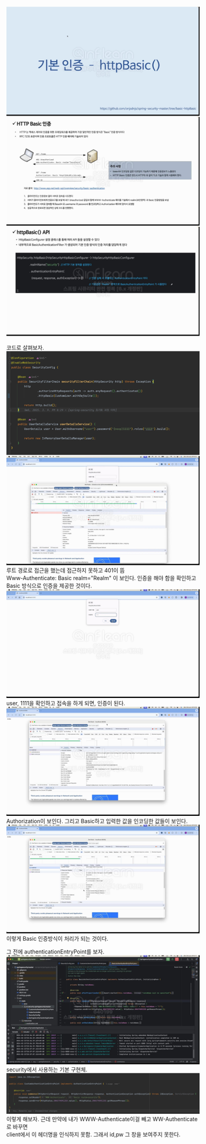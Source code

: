 ![img.png](img.png) <br>
![img_1.png](img_1.png) <br>
![img_2.png](img_2.png) <br>
 <br>
코드로 살펴보자. <br>
![img_3.png](img_3.png) <br>
![img_4.png](img_4.png) <br>
루트 경로로 접근을 했는데 접근하지 못하고 401이 뜸 <br>
Www-Authenticate: Basic realm="Realm" 이 보인다. 
인증을 해야 함을 확인하고 Basic 방식으로 인증을 제공한 것이다. <br>
![img_5.png](img_5.png)
user, 1111을 확인하고 접속을 하게 되면, 인증이 된다. <br>
![img_7.png](img_7.png) <br>
Authorization이 보인다. 그리고 Basic하고 입력한 값을 인코딩한 값들이 보인다. <br>
![img_6.png](img_6.png) <br>
이렇게 Basic 인증방식이 처리가 되는 것이다.

그 전에 authenticationEntryPoint를 보자. <br>
![img_8.png](img_8.png)
security에서 사용하는 기본 구현체. <br>
![img_9.png](img_9.png)
이렇게 해보자. 근데 만약에 내가 WWW-Authenticate이걸 빼고 WW-Authenticate로 바꾸면 <br>
client에서 이 헤더명을 인식하지 못함. 그래서 id,pw 그 창을 보여주지 못한다.






